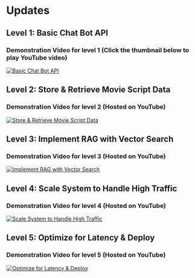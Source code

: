 # Updates  
## Level 1: Basic Chat Bot API  
### Demonstration Video for level 1 (Click the thumbnail below to play YouTube video)
[![Basic Chat Bot API](https://img.youtube.com/vi/qwBli23dtbk/maxresdefault.jpg)](https://youtu.be/qwBli23dtbk)  

## Level 2: Store & Retrieve Movie Script Data  
### Demonstration Video for level 2 (Hosted on YouTube)
[![Store & Retrieve Movie Script Data](https://img.youtube.com/vi/jd_L0a9Ztho/maxresdefault.jpg)](https://youtu.be/jd_L0a9Ztho)  


## Level 3: Implement RAG with Vector Search
### Demonstration Video for level 3 (Hosted on YouTube)
[![Implement RAG with Vector Search](https://img.youtube.com/vi/_sWnGE9vdxs/maxresdefault.jpg)](https://youtu.be/_sWnGE9vdxs)  

## Level 4: Scale System to Handle High Traffic
### Demonstration Video for level 4 (Hosted on YouTube)
[![Scale System to Handle High Traffic](https://img.youtube.com/vi/8FzKVNJ1CjQ/maxresdefault.jpg)](https://youtu.be/8FzKVNJ1CjQ)  


## Level 5: Optimize for Latency & Deploy 
### Demonstration Video for level 5 (Hosted on YouTube)
[![Optimize for Latency & Deploy ](https://img.youtube.com/vi/8FzKVNJ1CjQ/maxresdefault.jpg)](https://youtu.be/5rqG21H6ieo)  

